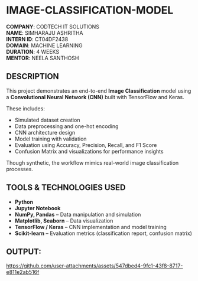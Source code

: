 # IMAGE-CLASSIFICATION-MODEL

**COMPANY**: CODTECH IT SOLUTIONS  
**NAME**: SIMHARAJU ASHRITHA  
**INTERN ID**: CT04DF2438  
**DOMAIN**: MACHINE LEARNING  
**DURATION**: 4 WEEKS  
**MENTOR**: NEELA SANTHOSH  

##  DESCRIPTION

This project demonstrates an end-to-end **Image Classification** model using a **Convolutional Neural Network (CNN)** built with TensorFlow and Keras.  

These includes:
- Simulated dataset creation
- Data preprocessing and one-hot encoding
- CNN architecture design
- Model training with validation
- Evaluation using Accuracy, Precision, Recall, and F1 Score
- Confusion Matrix and visualizations for performance insights

Though synthetic, the workflow mimics real-world image classification processes.

##  TOOLS & TECHNOLOGIES USED

- **Python**
- **Jupyter Notebook**
- **NumPy, Pandas** – Data manipulation and simulation
- **Matplotlib, Seaborn** – Data visualization
- **TensorFlow / Keras** – CNN implementation and model training
- **Scikit-learn** – Evaluation metrics (classification report, confusion matrix)



## OUTPUT:
https://github.com/user-attachments/assets/547dbed4-9fc1-43f8-8717-e811e2ab516f

